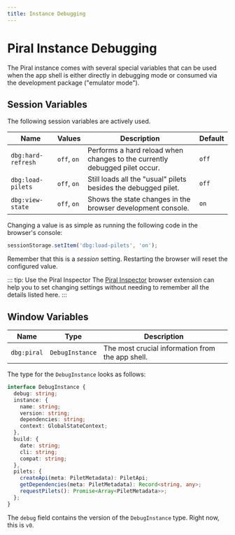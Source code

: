 ```yaml
---
title: Instance Debugging
---
```


# Piral Instance Debugging

The Piral instance comes with several special variables that can be used when the app shell is either directly in debugging mode or consumed via the development package ("emulator mode").

## Session Variables

The following session variables are actively used.

| Name               | Values      | Description                                                                | Default |
|--------------------|-------------|----------------------------------------------------------------------------|---------|
| `dbg:hard-refresh` | `off`, `on` | Performs a hard reload when changes to the currently debugged pilet occur. | `off`   |
| `dbg:load-pilets`  | `off`, `on` | Still loads all the "usual" pilets besides the debugged pilet.             | `off`   |
| `dbg:view-state`   | `off`, `on` | Shows the state changes in the browser development console.                | `on`    |

Changing a value is as simple as running the following code in the browser's console:

```ts
sessionStorage.setItem('dbg:load-pilets', 'on');
```

Remember that this is a *session* setting. Restarting the browser will reset the configured value.

::: tip: Use the Piral Inspector
The [Piral Inspector](https://github.com/smapiot/piral-inspector) browser extension can help you to set changing settings without needing to remember all the details listed here.
:::

## Window Variables

| Name        | Type            | Description                                      |
|-------------|-----------------|--------------------------------------------------|
| `dbg:piral` | `DebugInstance` | The most crucial information from the app shell. |

The type for the `DebugInstance` looks as follows:

```ts
interface DebugInstance {
  debug: string;
  instance: {
    name: string;
    version: string;
    dependencies: string;
    context: GlobalStateContext;
  },
  build: {
    date: string;
    cli: string;
    compat: string;
  },
  pilets: {
    createApi(meta: PiletMetadata): PiletApi;
    getDependencies(meta: PiletMetadata): Record<string, any>;
    requestPilets(): Promise<Array<PiletMetadata>>;
  };
}
```

The `debug` field contains the version of the `DebugInstance` type. Right now, this is `v0`.
